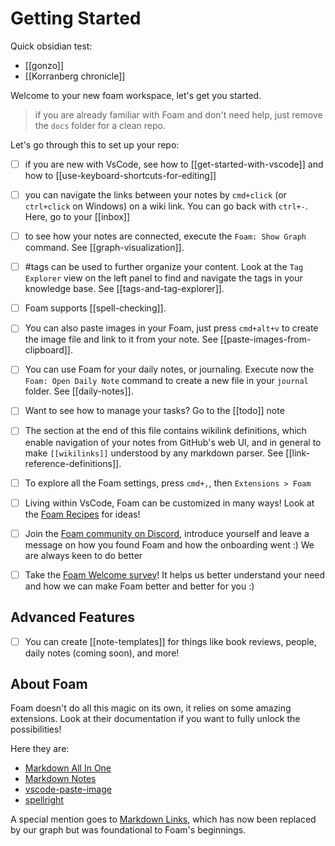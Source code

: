 # Getting Started

Quick obsidian test:
- [[gonzo]]
- [[Korranberg chronicle]]

Welcome to your new foam workspace, let's get you started.

> if you are already familiar with Foam and don't need help, just remove the `docs` folder for a clean repo.

Let's go through this to set up your repo:

- [ ] if you are new with VsCode, see how to [[get-started-with-vscode]] and how to [[use-keyboard-shortcuts-for-editing]]

- [ ] you can navigate the links between your notes by `cmd+click` (or `ctrl+click` on Windows) on a wiki link. You can go back with `ctrl+-`. Here, go to your [[inbox]]

- [ ] to see how your notes are connected, execute the `Foam: Show Graph` command. See [[graph-visualization]].

- [ ] #tags can be used to further organize your content. Look at the `Tag Explorer` view on the left panel to find and navigate the tags in your knowledge base. See [[tags-and-tag-explorer]].

- [ ] Foam supports [[spell-checking]].

- [ ] You can also paste images in your Foam, just press `cmd+alt+v` to create the image file and link to it from your note. See [[paste-images-from-clipboard]].

- [ ] You can use Foam for your daily notes, or journaling. Execute now the `Foam: Open Daily Note` command to create a new file in your `journal` folder. See [[daily-notes]].

- [ ] Want to see how to manage your tasks? Go to the [[todo]] note

- [ ] The section at the end of this file contains wikilink definitions, which enable navigation of your notes from GitHub's web UI, and in general to make `[[wikilinks]]` understood by any markdown parser. See [[link-reference-definitions]].

- [ ] To explore all the Foam settings, press `cmd+,`, then `Extensions > Foam`

- [ ] Living within VsCode, Foam can be customized in many ways! Look at the [Foam Recipes](https://foambubble.github.io/foam/recipes/recipes) for ideas!

- [ ] Join the [Foam community on Discord](https://foambubble.github.io/join-discord/e), introduce yourself and leave a message on how you found Foam and how the onboarding went :) We are always keen to do better

- [ ] Take the [Foam Welcome survey](http://foambubble.github.io/welcome-survey/e)! It helps us better understand your need and how we can make Foam better and better for you :)

## Advanced Features

- [ ] You can create [[note-templates]] for things like book reviews, people, daily notes (coming soon), and more!

## About Foam

Foam doesn't do all this magic on its own, it relies on some amazing extensions. Look at their documentation if you want to fully unlock the possibilities!

Here they are:
- [Markdown All In One](https://marketplace.visualstudio.com/items?itemName=yzhang.markdown-all-in-one)
- [Markdown Notes](https://marketplace.visualstudio.com/items?itemName=kortina.vscode-markdown-notes)
- [vscode-paste-image](https://github.com/mushanshitiancai/vscode-paste-image)
- [spellright](https://marketplace.visualstudio.com/items?itemName=ban.spellright)

A special mention goes to [Markdown Links](https://marketplace.visualstudio.com/items?itemName=tchayen.markdown-links), which has now been replaced by our graph but was foundational to Foam's beginnings.

